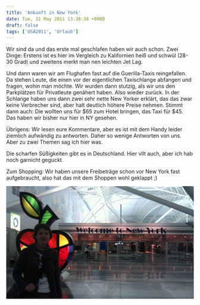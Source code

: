 ```yaml
---
title: 'Ankunft in New York'
date: Tue, 31 May 2011 13:38:38 +0000
draft: false
tags: ['USA2011', 'Urlaub']
---
```


Wir sind da und das erste mal geschlafen haben wir auch schon. Zwei Dinge: Erstens ist es hier im Vergleich zu Kalifornien heiß und schwül (28-30 Grad) und zweitens merkt man nen leichten Jet Lag.

Und dann waren wir am Flughafen fast auf die Guerilla-Taxis reingefallen. Da stehen Leute, die einen vor der eigentlichen Taxischlange abfangen und fragen, wohin man möchte. Wir wurden dann stutzig, als wir uns den Parkplätzen für Privatleute genähert haben. Also wieder zurück. In der Schlange haben uns dann zwei sehr nette New Yorker erklärt, das das zwar keine Verbrecher sind, aber halt deutlich höhere Preise nehmen. Stimmt dann auch: Die wollten uns für $65 zum Hotel bringen, das Taxi für $45. Das haben wir bisher nur hier in NY gesehen.

Übrigens: Wir lesen eure Kommentare, aber es ist mit dem Handy leider ziemlich aufwändig zu antworten. Daher so wenige Antworten von uns. Aber zu zwei Themen sag ich hier was.

Die scharfen Süßigkeiten gibt es in Deutschland. Hier vllt auch, aber ich hab noch garnicht geguckt.

Zum Shopping: Wir haben unsere Freibeträge schon vor New York fast aufgebraucht, also hat das mit dem Shoppen wohl geklappt ;)

![372621697](/urlaub2011-images/372621697-scaled1000.jpg?w=300)
